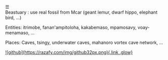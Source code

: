 <div class="bg_blh"></div><div class="navbar"><a class="openbtn" onclick="openNav()">&#9776;</a></div>
<main>
Beastuary : use real fossil from Mcar (geant lemur, dwarf hippo, elephant bird, ...)

Entities: itrimobe, fanan'ampitoloha, kakabemaso, mpamosavy, voay-menamaso, ...

Places: Caves, tsingy, underwater caves, mahanoro vortex cave network, ...



</main>
<footer>
  <a href="https://github.com/lerina" target="_blank" title="github">![github](https://razafy.com/img/github32px.png){.link .glow}
  </a>
</footer>

<script src="https://razafy.com/js/toc.js"></script>
<script>
let anchor= document.createElement('a');
anchor.href="javascript:closeNav()"; //void(0)"; //anchor[0].onclick = closeNav();
anchor.className = "closebtn";  
anchor.innerHTML="&times;";
document.getElementById("TOC").prepend(anchor);

let navCrumbs= document.createElement('div');
navCrumbs.className = "hover-nav";
navCrumbs.innerHTML = `
<div class="hover-nav">
<ul>
<li><a href="../../../index.html">⇦ home</a></li>
<li><a href="../index.html">lerina</a></li>
<li><a href="./index.html">beloha: a webnovel</a></li>
</ul>
</div>`;
document.getElementById("TOC").prepend(navCrumbs); 
</script>
